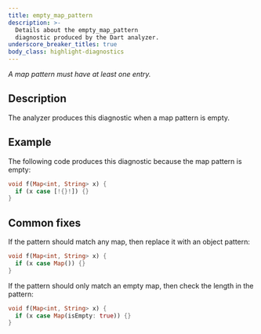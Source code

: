 ```yaml
---
title: empty_map_pattern
description: >-
  Details about the empty_map_pattern
  diagnostic produced by the Dart analyzer.
underscore_breaker_titles: true
body_class: highlight-diagnostics
---
```


_A map pattern must have at least one entry._

## Description

The analyzer produces this diagnostic when a map pattern is empty.

## Example

The following code produces this diagnostic because the map pattern
is empty:

```dart
void f(Map<int, String> x) {
  if (x case [!{}!]) {}
}
```

## Common fixes

If the pattern should match any map, then replace it with an object
pattern:

```dart
void f(Map<int, String> x) {
  if (x case Map()) {}
}
```

If the pattern should only match an empty map, then check the length
in the pattern:

```dart
void f(Map<int, String> x) {
  if (x case Map(isEmpty: true)) {}
}
```
